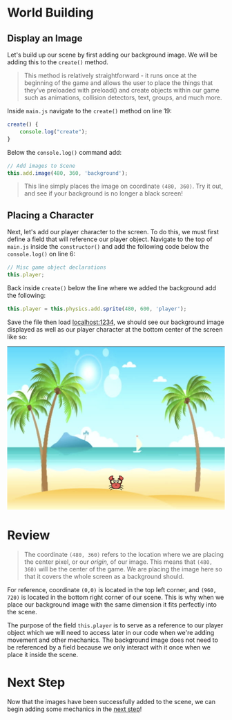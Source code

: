 # World Building

## Display an Image
Let's build up our scene by first adding our background image. We will be adding this to the `create()` method.

> This method is relatively straightforward - it runs once at the beginning of the game and allows the user to place the things that they’ve preloaded with preload() and create objects within our game such as animations, collision detectors, text, groups, and much more.

Inside `main.js` navigate to the `create()` method on line 19:

```js
create() {
    console.log("create");
}
```

Below the `console.log()` command add:

```js
// Add images to Scene
this.add.image(480, 360, 'background');
```

> This line simply places the image on coordinate `(480, 360)`. Try it out, and see if your background is no longer a black screen!

## Placing a Character

Next, let's add our player character to the screen. To do this, we must first define a field that will reference our player object. Navigate to the top of `main.js` inside the `constructor()` and add the following code below the `console.log()` on line 6:

```js
// Misc game object declarations
this.player;
```

Back inside `create()` below the line where we added the background add the following:

```js
this.player = this.physics.add.sprite(480, 600, 'player');
```

Save the file then load [localhost:1234](http://localhost:1234), we should see our background image displayed as well as our player character at the bottom center of the screen like so:

![image test](../images/image-test1.png)

# Review

> The coordinate `(480, 360)` refers to the location where we are placing the center pixel, or our *origin,* of our image. This means that `(480, 360)` will be the center of the game. We are placing the image here so that it covers the whole screen as a background should.

For reference, coordinate `(0,0)` is located in the top left corner, and `(960, 720)` is located in the bottom right corner of our scene. This is why when we place our background image with the same dimension it fits perfectly into the scene.

The purpose of the field `this.player` is to serve as a reference to our player object which we will need to access later in our code when we're adding movement and other mechanics. The background image does not need to be referenced by a field because we only interact with it once when we place it inside the scene.

# Next Step
Now that the images have been successfully added to the scene, we can begin adding some mechanics in the [next step](step08.md)!